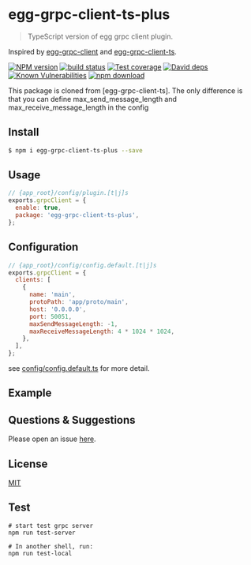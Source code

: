 # egg-grpc-client-ts-plus

> TypeScript version of egg grpc client plugin.

Inspired by [egg-grpc-client](https://github.com/tw949561391/egg-grpc-client) and [egg-grpc-client-ts](https://github.com/Jeff-Tian/egg-grpc-client-ts).


[![NPM version][npm-image]][npm-url]
[![build status][travis-image]][travis-url]
[![Test coverage][codecov-image]][codecov-url]
[![David deps][david-image]][david-url]
[![Known Vulnerabilities][snyk-image]][snyk-url]
[![npm download][download-image]][download-url]

[npm-image]: https://img.shields.io/npm/v/egg-egg-grpc-client-ts-plus.svg?style=flat-square
[npm-url]: https://npmjs.org/package/egg-egg-grpc-client-ts-plus
[travis-image]: https://img.shields.io/travis/eggjs/egg-egg-grpc-client-ts-plus.svg?style=flat-square
[travis-url]: https://travis-ci.org/eggjs/egg-egg-grpc-client-ts-plus
[codecov-image]: https://img.shields.io/codecov/c/github/eggjs/egg-egg-grpc-client-ts-plus.svg?style=flat-square
[codecov-url]: https://codecov.io/github/eggjs/egg-egg-grpc-client-ts-plus?branch=master
[david-image]: https://img.shields.io/david/eggjs/egg-egg-grpc-client-ts-plus.svg?style=flat-square
[david-url]: https://david-dm.org/eggjs/egg-egg-grpc-client-ts-plus
[snyk-image]: https://snyk.io/test/npm/egg-egg-grpc-client-ts-plus/badge.svg?style=flat-square
[snyk-url]: https://snyk.io/test/npm/egg-egg-grpc-client-ts-plus
[download-image]: https://img.shields.io/npm/dm/egg-egg-grpc-client-ts-plus.svg?style=flat-square
[download-url]: https://npmjs.org/package/egg-egg-grpc-client-ts-plus

<!--
Description here.
-->
This package is cloned from  [egg-grpc-client-ts]. The only difference is that you can define max_send_message_length and max_receive_message_length in the config

## Install

```bash
$ npm i egg-grpc-client-ts-plus --save
```

## Usage

```js
// {app_root}/config/plugin.[t|j]s
exports.grpcClient = {
  enable: true,
  package: 'egg-grpc-client-ts-plus',
};
```

## Configuration

```js
// {app_root}/config/config.default.[t|j]s
exports.grpcClient = {
  clients: [
    {
      name: 'main',
      protoPath: 'app/proto/main',
      host: '0.0.0.0',
      port: 50051,
      maxSendMessageLength: -1,
      maxReceiveMessageLength: 4 * 1024 * 1024,
    },
  ],
};
```

see [config/config.default.ts](config/config.default.ts) for more detail.

## Example

<!-- example here -->

## Questions & Suggestions

Please open an issue [here](https://github.com/eggjs/egg/issues).

## License

[MIT](LICENSE)

## Test

```shell
# start test grpc server
npm run test-server

# In another shell, run:
npm run test-local
```